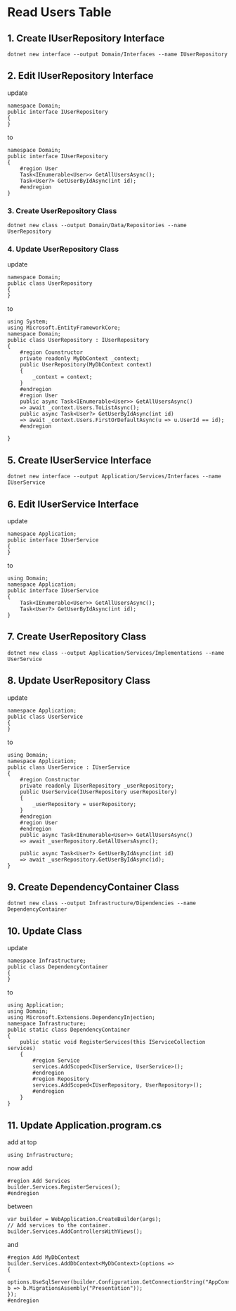 # Read Users Table

## 1. Create IUserRepository Interface
```
dotnet new interface --output Domain/Interfaces --name IUserRepository
```
## 2. Edit IUserRepository Interface
update
```
namespace Domain;
public interface IUserRepository
{
}
```
to
```
namespace Domain;
public interface IUserRepository
{
    #region User
    Task<IEnumerable<User>> GetAllUsersAsync();
    Task<User?> GetUserByIdAsync(int id);
    #endregion
}
```
### 3. Create UserRepository Class
```
dotnet new class --output Domain/Data/Repositories --name UserRepository
```
### 4. Update UserRepository Class
update
```
namespace Domain;
public class UserRepository
{
}
```
to
```
using System;
using Microsoft.EntityFrameworkCore;
namespace Domain;
public class UserRepository : IUserRepository
{
    #region Counstructor
    private readonly MyDbContext _context;
    public UserRepository(MyDbContext context)
    {
        _context = context;
    }
    #endregion
    #region User
    public async Task<IEnumerable<User>> GetAllUsersAsync()
    => await _context.Users.ToListAsync();
    public async Task<User?> GetUserByIdAsync(int id)
    => await _context.Users.FirstOrDefaultAsync(u => u.UserId == id);
    #endregion

}
```
## 5. Create IUserService Interface
```
dotnet new interface --output Application/Services/Interfaces --name IUserService
```
## 6. Edit IUserService Interface
update
```
namespace Application;
public interface IUserService
{
}
```
to
```
using Domain;
namespace Application;
public interface IUserService
{
    Task<IEnumerable<User>> GetAllUsersAsync();
    Task<User?> GetUserByIdAsync(int id);
}
```
## 7. Create UserRepository Class
```
dotnet new class --output Application/Services/Implementations --name UserService
```
## 8. Update UserRepository Class
update
```
namespace Application;
public class UserService
{
}
```
to
```
using Domain;
namespace Application;
public class UserService : IUserService
{
    #region Constructor
    private readonly IUserRepository _userRepository;
    public UserService(IUserRepository userRepository)
    {
        _userRepository = userRepository;
    }
    #endregion
    #region User
    #endregion
    public async Task<IEnumerable<User>> GetAllUsersAsync()
    => await _userRepository.GetAllUsersAsync();

    public async Task<User?> GetUserByIdAsync(int id)
    => await _userRepository.GetUserByIdAsync(id);
}
```
## 9. Create DependencyContainer Class
```
dotnet new class --output Infrastructure/Dipendencies --name DependencyContainer
```
## 10. Update  Class
update
```
namespace Infrastructure;
public class DependencyContainer
{
}
```
to
```
using Application;
using Domain;
using Microsoft.Extensions.DependencyInjection;
namespace Infrastructure;
public static class DependencyContainer
{
    public static void RegisterServices(this IServiceCollection services)
    {
        #region Service
        services.AddScoped<IUserService, UserService>();
        #endregion
        #region Repository
        services.AddScoped<IUserRepository, UserRepository>();
        #endregion
    }
}
```
## 11. Update Application.program.cs
add at top
```
using Infrastructure;
```
now add
```
#region Add Services
builder.Services.RegisterServices();
#endregion
```
between
```
var builder = WebApplication.CreateBuilder(args);
// Add services to the container.
builder.Services.AddControllersWithViews();
```
and
```
#region Add MyDbContext
builder.Services.AddDbContext<MyDbContext>(options =>
{
    options.UseSqlServer(builder.Configuration.GetConnectionString("AppConnectionString"), b => b.MigrationsAssembly("Presentation"));
});
#endregion
```
